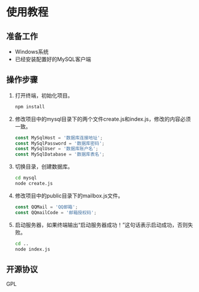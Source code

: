 # 使用教程

## 准备工作

- Windows系统
- 已经安装配置好的MySQL客户端

## 操作步骤

1. 打开终端，初始化项目。

   ```bash
   npm install
   ```

2. 修改项目中的mysql目录下的两个文件create.js和index.js，修改的内容必须一致。

   ```javascript
   const MySqlHost = '数据库连接地址';
   const MySqlPassword = '数据库密码';
   const MySqlUser = '数据库账户名';
   const MySqlDatabase = '数据库表名';
   ```

3. 切换目录，创建数据库。

   ```bash
   cd mysql
   node create.js
   ```

4. 修改项目中的public目录下的mailbox.js文件。

   ```javascript
   const QQMail = 'QQ邮箱';
   const QQmailCode = '邮箱授权码';
   ```

5. 启动服务器，如果终端输出“启动服务器成功！”这句话表示启动成功，否则失败。

   ```bash
   cd ..
   node index.js
   ```

## 开源协议

GPL